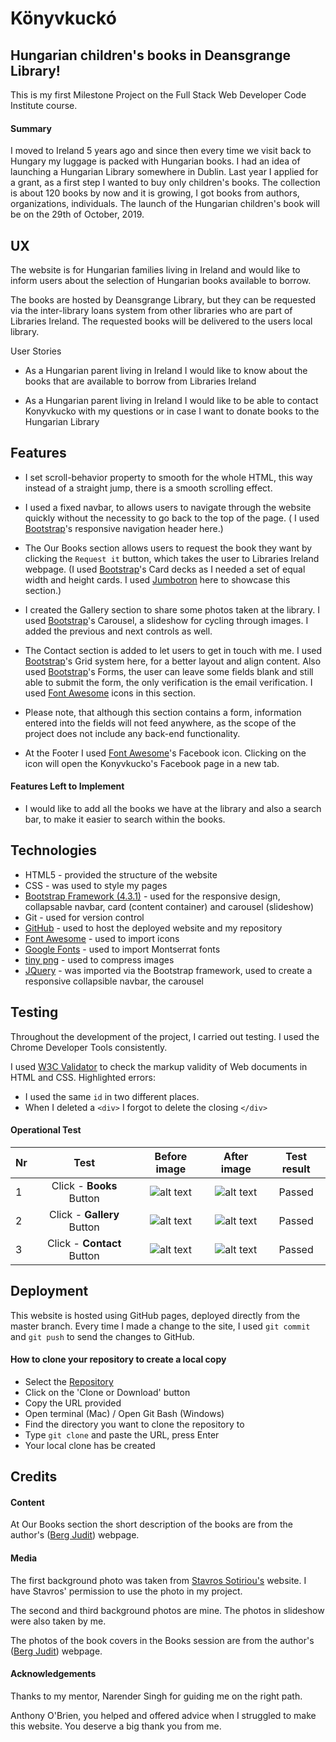 # Könyvkuckó
## Hungarian children's books in Deansgrange Library!

This is my first Milestone Project on the Full Stack Web Developer Code Institute course.

#### Summary

I moved to Ireland 5 years ago and since then every time we visit back to Hungary my luggage is packed with Hungarian books. I had an idea of launching a Hungarian Library somewhere in Dublin. Last year I applied for a grant, as a first step I wanted to buy only children's books. The collection is about 120 books by now and it is growing, I got books from authors, organizations, individuals. The launch of the Hungarian children's book will be on the 29th of October, 2019.

## UX

The website is for Hungarian families living in Ireland and would like to inform users about the selection of Hungarian books available to borrow.

The books are hosted by Deansgrange Library, but they can be requested via the inter-library loans system from other libraries who are part of Libraries Ireland. The requested books will be delivered to the users local library.

User Stories

* As a Hungarian parent living in Ireland I would like to know about the books that are available to borrow from Libraries Ireland

* As a Hungarian parent living in Ireland I would like to be able to contact Konyvkucko with my questions or in case I want to donate books to the Hungarian Library

## Features

* I set scroll-behavior property to smooth for the whole HTML, this way instead of a straight jump, there is a smooth scrolling effect.

* I used a fixed navbar, to allows users to navigate through the website quickly without the necessity to go back to the top of the page. ( I used [Bootstrap](https://getbootstrap.com/docs/4.3/components/navbar/)'s responsive navigation header here.)

* The Our Books section allows users to request the book they want by clicking the `Request it` button, which takes the user to Libraries Ireland webpage. (I used [Bootstrap](https://getbootstrap.com/docs/4.0/components/card/)'s Card decks as I needed a set of equal width and height cards. I used [Jumbotron](https://getbootstrap.com/docs/4.0/components/jumbotron/) here to showcase this section.)

* I created the Gallery section to share some photos taken at the library. I used [Bootstrap](https://getbootstrap.com/docs/4.0/components/carousel/)'s Carousel, a slideshow for cycling through images. I added the previous and next controls as well.

* The Contact section is added to let users to get in touch with me. I used [Bootstrap](https://getbootstrap.com/docs/4.0/layout/grid/)'s Grid system here, for a better layout and align content. Also used [Bootstrap](https://getbootstrap.com/docs/4.1/components/forms/)'s Forms, the user can leave some fields blank and still able to submit the form, the only verification is the email verification. I used [Font Awesome](https://fontawesome.com/icons/envelope-open-text) icons in this section.

* Please note, that although this section contains a form, information entered into the fields will not feed anywhere, as the scope of the project does not include any back-end functionality.

* At the Footer I used [Font Awesome](https://fontawesome.com/icons/facebook-square)'s Facebook icon. Clicking on the icon will open the Konyvkucko's Facebook page in a new tab.

#### Features Left to Implement

* I would like to add all the books we have at the library and also a search bar, to make it easier to search within the books.


## Technologies

* HTML5 - provided the structure of the website
* CSS - was used to style my pages
* [Bootstrap Framework (4.3.1)](https://getbootstrap.com/) - used for the responsive design, collapsable navbar, card (content container) and carousel (slideshow)
* Git - used for version control
* [GitHub](https://github.com/) - used to host the deployed website and my repository
* [Font Awesome](https://fontawesome.com/) - used to import icons
* [Google Fonts](https://fonts.google.com/) - used to import Montserrat fonts
* [tiny png](https://tinypng.com/) - used to compress images
* [JQuery](https://getbootstrap.com/docs/4.1/getting-started/introduction/) - was imported via the Bootstrap framework, used to create a responsive collapsible navbar, the carousel
    
## Testing

Throughout the development of the project, I carried out testing. I used the Chrome Developer Tools consistently.

I used [W3C Validator](https://validator.w3.org/) to check the markup validity of Web documents in HTML and CSS. Highlighted errors:
* I used the same `id` in two different places.
* When I deleted a `<div>` I forgot to delete the closing `</div>`

#### Operational Test

| Nr | Test          | Before image  | After image  | Test result |
| ---|:-------------:| :-----:| :-----:| :-----:|
| 1 | Click - **Books** Button      |    ![alt text](https://github.com/taikatta/Milestone1-Konyvkucko/blob/master/assets/images/Home.png "Home") |![alt text](https://github.com/taikatta/Milestone1-Konyvkucko/blob/master/assets/images/books_after.png "Books") | Passed |
| 2 | Click - **Gallery** Button      |   ![alt text](https://github.com/taikatta/Milestone1-Konyvkucko/blob/master/assets/images/Home.png "Home") |![alt text](https://github.com/taikatta/Milestone1-Konyvkucko/blob/master/assets/images/Gallery_after.png "Gallery") |Passed |
| 3 | Click - **Contact** Button      |   ![alt text](https://github.com/taikatta/Milestone1-Konyvkucko/blob/master/assets/images/Home.png "Home")|![alt text](https://github.com/taikatta/Milestone1-Konyvkucko/blob/master/assets/images/Contact_after.png "Contact") |Passed |


## Deployment

This website is hosted using GitHub pages, deployed directly from the master branch. Every time I made a change to the site, I used `git commit` and `git push` to send the changes to GitHub.

#### How to clone your repository to create a local copy
* Select the [Repository](https://github.com/taikatta/Milestone1-Konyvkucko)
* Click on the 'Clone or Download' button
* Copy the URL provided
* Open terminal (Mac) / Open Git Bash (Windows) 
* Find the directory you want to clone the repository to
* Type `git clone` and paste the URL, press Enter
* Your local clone has be created

## Credits

#### Content

At Our Books section the short description of the books are from the author's ([Berg Judit](https://www.bergjudit.hu/)) webpage.

#### Media

The first background photo was taken from [Stavros Sotiriou's](https://ssaphoto.co.uk/deansgrange-library) website. I have Stavros' permission to use the photo in my project.

The second and third background photos are mine. The photos in slideshow were also taken by me.

The photos of the book covers in the Books session are from the author's ([Berg Judit](https://www.bergjudit.hu/)) webpage. 

#### Acknowledgements

Thanks to my mentor, Narender Singh for guiding me on the right path.

Anthony O'Brien, you helped and offered advice when I struggled to make this website. You deserve a big thank you from me.
